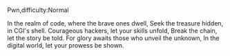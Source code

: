 Pwn,difficulty:Normal

In the realm of code, where the brave ones dwell,
Seek the treasure hidden, in CGI's shell.
Courageous hackers, let your skills unfold,
Break the chain, let the story be told.
For glory awaits those who unveil the unknown,
In the digital world, let your prowess be shown.
